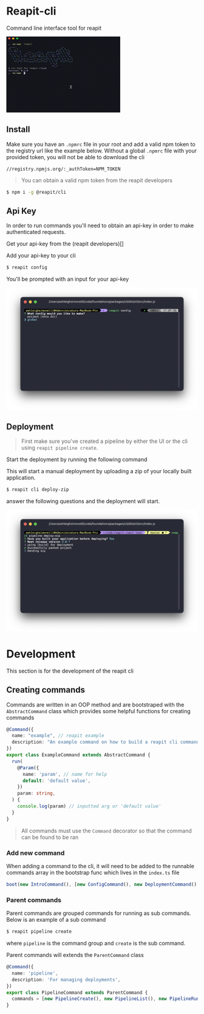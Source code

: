# Reapit-cli
Command line interface tool for reapit 

![Deployment gif](reapit-deploy.gif)

## Install

Make sure you have an `.npmrc` file in your root and add a valid npm token to the registry url like the example below. Without a global `.npmrc` file with your provided token, you will not be able to download the cli

```
//registry.npmjs.org/:_authToken=NPM_TOKEN
```

> You can obtain a valid npm token from the reapit developers

```bash
$ npm i -g @reapit/cli
```

## Api Key

In order to run commands you'll need to obtain an api-key in order to make authenticated requests.

Get your api-key from the (reapit developers)[]

Add your api-key to your cli


```bash
$ reapit config
```

You'll be prompted with an input for your api-key

![Config Snapsot](snapshots/config.png)
## Deployment

> First make sure you've created a pipeline by either the UI or the cli using `reapit pipeline create`.

Start the deployment by running the following command

This will start a manual deployment by uploading a zip of your locally built application.

```bash
$ reapit cli deploy-zip
```

answer the following questions and the deployment will start.

![Deploy zip Snapsot](snapshots/deploy-zip.png)

# Development

This section is for the development of the reapit cli

## Creating commands

Commands are written in an OOP method and are bootstraped with the `AbstractCommand` class which provides some helpful functions for creating commands

```ts
@Command({
  name: "example", // reapit example
  description: "An example command on how to build a reapit cli command", // for the help option
})
export class ExampleCommand extends AbstractCommand {
  run(
    @Param({
      name: 'param', // name for help
      default: 'default value',
    })
    param: string,
  ) {
    console.log(param) // inputted arg or 'default value'
  }
}
```

> All commands must use the `Command` decorator so that the command can be found to be ran

### Add new command

When adding a command to the cli, it will need to be added to the runnable commands array in the bootstrap func which lives in the `index.ts` file

```ts
boot(new IntroCommand(), [new ConfigCommand(), new DeploymentCommand(), /* add new command here*/])
```

### Parent commands

Parent commands are grouped commands for running as sub commands. Below is an example of a sub command

```bash
$ reapit pipeline create
```

where `pipeline` is the command group and `create` is the sub command.

Parent commands will extends the `ParentCommand` class

```ts
@Command({
  name: 'pipeline',
  description: 'For managing deployments',
})
export class PipelineCommand extends ParentCommand {
  commands = [new PipelineCreate(), new PipelineList(), new PipelineRun()]
}
```
